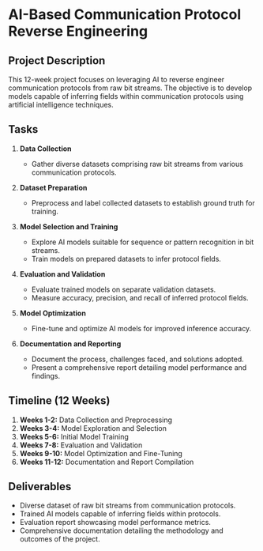 # AI-Based Communication Protocol Reverse Engineering

## Project Description
This 12-week project focuses on leveraging AI to reverse engineer communication protocols from raw bit streams. The objective is to develop models capable of inferring fields within communication protocols using artificial intelligence techniques.

## Tasks
1. **Data Collection**
   - Gather diverse datasets comprising raw bit streams from various communication protocols.

2. **Dataset Preparation**
   - Preprocess and label collected datasets to establish ground truth for training.

3. **Model Selection and Training**
   - Explore AI models suitable for sequence or pattern recognition in bit streams.
   - Train models on prepared datasets to infer protocol fields.

4. **Evaluation and Validation**
   - Evaluate trained models on separate validation datasets.
   - Measure accuracy, precision, and recall of inferred protocol fields.

5. **Model Optimization**
   - Fine-tune and optimize AI models for improved inference accuracy.

6. **Documentation and Reporting**
   - Document the process, challenges faced, and solutions adopted.
   - Present a comprehensive report detailing model performance and findings.

## Timeline (12 Weeks)
1. **Weeks 1-2:** Data Collection and Preprocessing
2. **Weeks 3-4:** Model Exploration and Selection
3. **Weeks 5-6:** Initial Model Training
4. **Weeks 7-8:** Evaluation and Validation
5. **Weeks 9-10:** Model Optimization and Fine-Tuning
6. **Weeks 11-12:** Documentation and Report Compilation

## Deliverables
- Diverse dataset of raw bit streams from communication protocols.
- Trained AI models capable of inferring fields within protocols.
- Evaluation report showcasing model performance metrics.
- Comprehensive documentation detailing the methodology and outcomes of the project.
